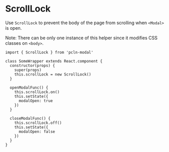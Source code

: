 # ScrollLock

Use `ScrollLock` to prevent the body of the page from scrolling when `<Modal>` is open.

Note: There can be only one instance of this helper since it modifies CSS classes on `<body>`.

```
import { ScrollLock } from 'pcln-modal'

class SomeWrapper extends React.component {
  constructor(props) {
    super(props)
    this.scrollLock = new ScrollLock()
  }

  openModalFunc() {
    this.scrollLock.on()
    this.setState({
      modalOpen: true
    })
  }

  closeModalFunc() {
    this.scrollLock.off()
    this.setState({
      modalOpen: false
    })
  }
}
```
